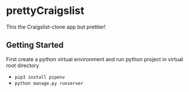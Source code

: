 # prettyCraigslist
This the Craigslist-clone app but prettier!

## Getting Started
First create a python virtual environment and run python project in virtual root directory
  * `pip3 install pipenv`
  * `python manage.py runserver`
 
  

